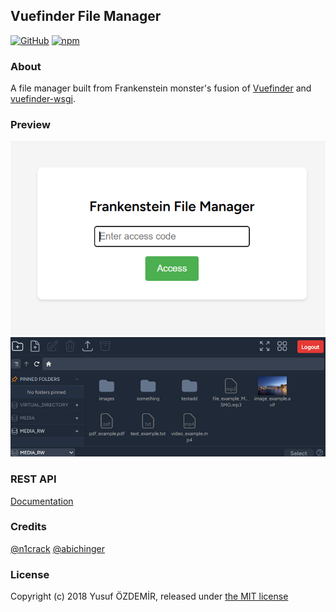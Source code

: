 ## Vuefinder File Manager

[![GitHub](https://img.shields.io/github/license/n1crack/vuefinder)](https://github.com/n1crack/vuefinder/blob/master/LICENSE)
[![npm](https://img.shields.io/npm/v/vuefinder)](https://www.npmjs.com/package/vuefinder)

### About

A file manager built from Frankenstein monster's fusion of [Vuefinder](https://github.com/n1crack/vuefinder) and [vuefinder-wsgi](https://github.com/abichinger/vuefinder-wsgi).

### Preview

![login page](preview/login.png)
![file manager](preview/file_manager.png)

### REST API

[Documentation](README.api.md)

### Credits

[@n1crack](https://github.com/n1crack)
[@abichinger](https://github.com/abichinger)

### License

Copyright (c) 2018 Yusuf ÖZDEMİR, released under [the MIT license](LICENSE)
